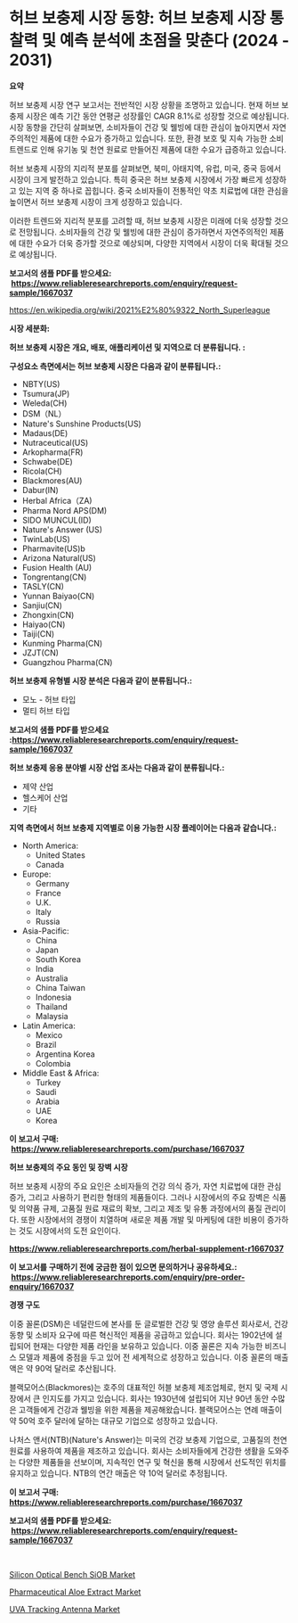 <p><h1>허브 보충제 시장 동향: 허브 보충제 시장 통찰력 및 예측 분석에 초점을 맞춘다 (2024 - 2031)</h1></p><p><strong>요약</strong></p>
<p><p>허브 보충제 시장 연구 보고서는 전반적인 시장 상황을 조명하고 있습니다. 현재 허브 보충제 시장은 예측 기간 동안 연평균 성장률인 CAGR 8.1%로 성장할 것으로 예상됩니다. 시장 동향을 간단히 살펴보면, 소비자들이 건강 및 웰빙에 대한 관심이 높아지면서 자연주의적인 제품에 대한 수요가 증가하고 있습니다. 또한, 환경 보호 및 지속 가능한 소비 트렌드로 인해 유기농 및 천연 원료로 만들어진 제품에 대한 수요가 급증하고 있습니다.</p><p>허브 보충제 시장의 지리적 분포를 살펴보면, 북미, 아태지역, 유럽, 미국, 중국 등에서 시장이 크게 발전하고 있습니다. 특히 중국은 허브 보충제 시장에서 가장 빠르게 성장하고 있는 지역 중 하나로 꼽힙니다. 중국 소비자들이 전통적인 약초 치료법에 대한 관심을 높이면서 허브 보충제 시장이 크게 성장하고 있습니다.</p><p>이러한 트렌드와 지리적 분포를 고려할 때, 허브 보충제 시장은 미래에 더욱 성장할 것으로 전망됩니다. 소비자들의 건강 및 웰빙에 대한 관심이 증가하면서 자연주의적인 제품에 대한 수요가 더욱 증가할 것으로 예상되며, 다양한 지역에서 시장이 더욱 확대될 것으로 예상됩니다.</p></p>
<p><strong>보고서의 샘플 PDF를 받으세요: &nbsp;<a href="https://www.reliableresearchreports.com/enquiry/request-sample/1667037">https://www.reliableresearchreports.com/enquiry/request-sample/1667037</a></strong></p>
<p><a href="https://en.wikipedia.org/wiki/2021%E2%80%9322_North_Superleague">https://en.wikipedia.org/wiki/2021%E2%80%9322_North_Superleague</a></p>
<p><strong>시장 세분화:</strong></p>
<p><strong> 허브 보충제 시장은 개요, 배포, 애플리케이션 및 지역으로 더 분류됩니다. :</strong></p>
<p><strong>구성요소 측면에서는 허브 보충제 시장은 다음과 같이 분류됩니다.:</strong></p>
<p><ul><li>NBTY(US)</li><li>Tsumura(JP)</li><li>Weleda(CH)</li><li>DSM（NL）</li><li>Nature's Sunshine Products(US)</li><li>Madaus(DE)</li><li>Nutraceutical(US)</li><li>Arkopharma(FR)</li><li>Schwabe(DE)</li><li>Ricola(CH)</li><li>Blackmores(AU)</li><li>Dabur(IN)</li><li>Herbal Africa（ZA)</li><li>Pharma Nord APS(DM)</li><li>SIDO MUNCUL(ID)</li><li>Nature's Answer (US)</li><li>TwinLab(US)</li><li>Pharmavite(US)b</li><li>Arizona Natural(US)</li><li>Fusion Health (AU)</li><li>Tongrentang(CN)</li><li>TASLY(CN)</li><li>Yunnan Baiyao(CN)</li><li>Sanjiu(CN)</li><li>Zhongxin(CN)</li><li>Haiyao(CN)</li><li>Taiji(CN)</li><li>Kunming Pharma(CN)</li><li>JZJT(CN)</li><li>Guangzhou Pharma(CN)</li></ul></p>
<p><strong> 허브 보충제 유형별 시장 분석은 다음과 같이 분류됩니다.:</strong></p>
<p><ul><li>모노 - 허브 타입</li><li>멀티 허브 타입</li></ul></p>
<p><strong>보고서의 샘플 PDF를 받으세요 :<a href="https://www.reliableresearchreports.com/enquiry/request-sample/1667037">https://www.reliableresearchreports.com/enquiry/request-sample/1667037</a></strong></p>
<p><strong> 허브 보충제 응용 분야별 시장 산업 조사는 다음과 같이 분류됩니다.:</strong></p>
<p><ul><li>제약 산업</li><li>헬스케어 산업</li><li>기타</li></ul></p>
<p><strong>지역 측면에서 허브 보충제 지역별로 이용 가능한 시장 플레이어는 다음과 같습니다.:</strong></p>
<p><ul>
    <li>
        North America:
        <ul>
            <li>United States</li>
            <li>Canada</li>
        </ul>
    </li>
    <li>
        Europe:
        <ul>
            <li>Germany</li>
            <li>France</li>
            <li>U.K.</li>
            <li>Italy</li>
            <li>Russia</li>
        </ul>
    </li>
    <li>
        Asia-Pacific:
        <ul>
            <li>China</li>
            <li>Japan</li>
            <li>South Korea</li>
            <li>India</li>
            <li>Australia</li>
            <li>China Taiwan</li>
            <li>Indonesia</li>
            <li>Thailand</li>
            <li>Malaysia</li>
        </ul>
    </li>
    <li>
        Latin America:
        <ul>
            <li>Mexico</li>
            <li>Brazil</li>
            <li>Argentina Korea</li>
            <li>Colombia</li>
        </ul>
    </li>
    <li>
        Middle East & Africa:
        <ul>
            <li>Turkey</li>
            <li>Saudi</li>
            <li>Arabia</li>
            <li>UAE</li>
            <li>Korea</li>
        </ul>
    </li>
    </ul></p>
<p><strong>이 보고서 구매: &nbsp;<a href="https://www.reliableresearchreports.com/purchase/1667037">https://www.reliableresearchreports.com/purchase/1667037</a></strong></p>
<p><strong>허브 보충제의 주요 동인 및 장벽 시장</strong></p>
<p><p> 허브 보충제 시장의 주요 요인은 소비자들의 건강 의식 증가, 자연 치료법에 대한 관심 증가, 그리고 사용하기 편리한 형태의 제품들이다. 그러나 시장에서의 주요 장벽은 식품 및 의약품 규제, 고품질 원료 재료의 확보, 그리고 제조 및 유통 과정에서의 품질 관리이다. 또한 시장에서의 경쟁이 치열하며 새로운 제품 개발 및 마케팅에 대한 비용이 증가하는 것도 시장에서의 도전 요인이다.</p></p>
<p><strong><a href="https://www.reliableresearchreports.com/herbal-supplement-r1667037">https://www.reliableresearchreports.com/herbal-supplement-r1667037</a></strong></p>
<p><strong>이 보고서를 구매하기 전에 궁금한 점이 있으면 문의하거나 공유하세요.: &nbsp;<a href="https://www.reliableresearchreports.com/enquiry/pre-order-enquiry/1667037">https://www.reliableresearchreports.com/enquiry/pre-order-enquiry/1667037</a></strong></p>
<p><strong>경쟁 구도</strong></p>
<p><p>이중 꼴론(DSM)은 네덜란드에 본사를 둔 글로벌한 건강 및 영양 솔루션 회사로서, 건강 동향 및 소비자 요구에 따른 혁신적인 제품을 공급하고 있습니다. 회사는 1902년에 설립되어 현재는 다양한 제품 라인을 보유하고 있습니다. 이중 꼴론은 지속 가능한 비즈니스 모델과 제품에 중점을 두고 있어 전 세계적으로 성장하고 있습니다. 이중 꼴론의 매출액은 약 90억 달러로 추산됩니다.</p><p>블랙모어스(Blackmores)는 호주의 대표적인 허블 보충제 제조업체로, 현지 및 국제 시장에서 큰 인지도를 가지고 있습니다. 회사는 1930년에 설립되어 지난 90년 동안 수많은 고객들에게 건강과 웰빙을 위한 제품을 제공해왔습니다. 블랙모어스는 연례 매출이 약 50억 호주 달러에 달하는 대규모 기업으로 성장하고 있습니다.</p><p>나처스 앤서(NTB)(Nature's Answer)는 미국의 건강 보충제 기업으로, 고품질의 천연 원료를 사용하여 제품을 제조하고 있습니다. 회사는 소비자들에게 건강한 생활을 도와주는 다양한 제품들을 선보이며, 지속적인 연구 및 혁신을 통해 시장에서 선도적인 위치를 유지하고 있습니다. NTB의 연간 매출은 약 10억 달러로 추정됩니다.</p></p>
<p><strong>이 보고서 구매: &nbsp; <a href="https://www.reliableresearchreports.com/purchase/1667037">https://www.reliableresearchreports.com/purchase/1667037</a></strong></p>
<p><strong>보고서의 샘플 PDF를 받으세요: &nbsp;<a href="https://www.reliableresearchreports.com/enquiry/request-sample/1667037">https://www.reliableresearchreports.com/enquiry/request-sample/1667037</a></strong><strong></strong></p>
<p>&nbsp;</p>
<p><p><a href="https://github.com/JosephMorgnmelgfbX/Market-Research-Report-List-1/blob/main/silicon-optical-bench-siob-market.md">Silicon Optical Bench SiOB Market</a></p><p><a href="https://issuu.com/reportprime-2/docs/pharmaceutical-aloe-extract-market-size-2030.pptx">Pharmaceutical Aloe Extract Market</a></p><p><a href="https://github.com/nlnlwane1/Market-Research-Report-List-1/blob/main/uva-tracking-antenna-market.md">UVA Tracking Antenna Market</a></p></p>